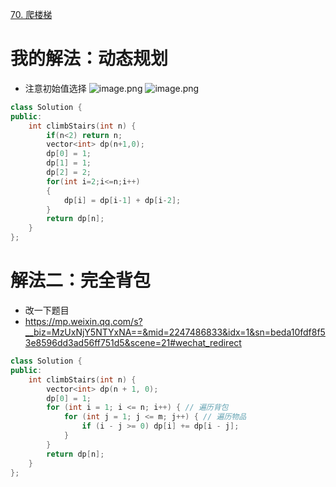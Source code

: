 [70. 爬楼梯](https://leetcode-cn.com/problems/climbing-stairs/description/)



# 我的解法：动态规划
- 注意初始值选择
![image.png](https://i.loli.net/2021/07/05/zmN2TrucMG3CnyO.png)
![image.png](https://i.loli.net/2021/07/05/FVunqSyvEwBON5Z.png)
```C++
class Solution {
public:
    int climbStairs(int n) {
        if(n<2) return n;
        vector<int> dp(n+1,0);
        dp[0] = 1;
        dp[1] = 1;
        dp[2] = 2;
        for(int i=2;i<=n;i++)
        {
            dp[i] = dp[i-1] + dp[i-2];
        }
        return dp[n];
    }
};
```

# 解法二：完全背包
- 改一下题目
- https://mp.weixin.qq.com/s?__biz=MzUxNjY5NTYxNA==&mid=2247486833&idx=1&sn=beda10fdf8f53e8596dd3ad56ff751d5&scene=21#wechat_redirect
```c++
class Solution {
public:
    int climbStairs(int n) {
        vector<int> dp(n + 1, 0);
        dp[0] = 1;
        for (int i = 1; i <= n; i++) { // 遍历背包
            for (int j = 1; j <= m; j++) { // 遍历物品
                if (i - j >= 0) dp[i] += dp[i - j];
            }
        }
        return dp[n];
    }
};


```
